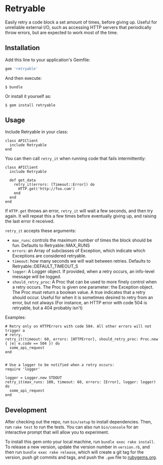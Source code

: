 # Retryable

Easily retry a code block a set amount of times, before giving up. Useful for unreliable external I/O, such as accessing
HTTP servers that periodically throw errors, but are expected to work most of the time.

## Installation

Add this line to your application's Gemfile:

```ruby
gem 'retryable'
```

And then execute:

    $ bundle

Or install it yourself as:

    $ gem install retryable

## Usage

Include Retryable in your class:

```
class APIClient
  include Retryable
end
```

You can then call `retry_it` when running code that fails intermittently:

```
class APIClient
  include Retryable

  def get_data
    retry_it(errors: [Timeout::Error]) do
      HTTP.get('http://foo.com')
    end
  end
end
```

If `HTTP.get` throws an error, `retry_it` will wait a few seconds, and then try
again. It will repeat this a few times before eventually giving up, and raising
the last error it received.

`retry_it` accepts these arguments:

* `max_runs`: controls the maximum number of times the block should be fun.
              Defaults to Retryable::MAX_RUNS
* `errors`: an Array of subclasses of Exception, which indicate which Exceptions
            are considered retryable.
* `timeout`: how many seconds we will wait between retries. Defaults to
             Retryable::DEFAULT_TIMEOUT_S
* `logger`: A Logger object. If provided, when a retry occurs, an info-level
            message will be logged.
* `should_retry_proc`: A Proc that can be used to more finely control when a
                       retry occurs. The Proc is given one parameter: the
                       Exception object. The Proc must return a boolean value.
                       A true indicates that a retry should occur. Useful for
                       when it is sometimes desired to retry from an error, but
                       not always (For instance, an HTTP error with code 504 is
                       retryable, but a 404 probably isn't)

Examples:

```
# Retry only on HTTPErrors with code 504. All other errors will not trigger a
# retry.
retry_it(timeout: 60, errors: [HTTPError], should_retry_proc: Proc.new { |e| e.code == 504 }) do
  some_api_request
end


# Use a logger to be notified when a retry occurs:
require 'logger'

logger = Logger.new STDOUT
retry_it(max_runs: 100, timeout: 60, errors: [Error], logger: logger) do
  some_api_request
end
```

## Development

After checking out the repo, run `bin/setup` to install dependencies. Then, run `rake test` to run the tests. You can also run `bin/console` for an interactive prompt that will allow you to experiment.

To install this gem onto your local machine, run `bundle exec rake install`. To release a new version, update the version number in `version.rb`, and then run `bundle exec rake release`, which will create a git tag for the version, push git commits and tags, and push the `.gem` file to [rubygems.org](https://rubygems.org).

